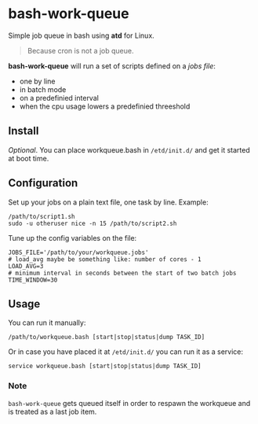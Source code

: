 bash-work-queue
===============

Simple job queue in bash using **atd** for Linux.

> Because cron is not a job queue.

**bash-work-queue** will run a set of scripts defined on a *jobs file*:

- one by line
- in batch mode
- on a predefinied interval
- when the cpu usage lowers a predefinied threeshold


## Install

*Optional*. You can place workqueue.bash in `/etd/init.d/` and get it started at boot time.

## Configuration

Set up your jobs on a plain text file, one task by line. Example:

    /path/to/script1.sh
    sudo -u otheruser nice -n 15 /path/to/script2.sh

Tune up the config variables on the file:

    JOBS_FILE='/path/to/your/workqueue.jobs'
    # load_avg maybe be something like: number of cores - 1
    LOAD_AVG=3
    # minimum interval in seconds between the start of two batch jobs
    TIME_WINDOW=30

## Usage

You can run it manually:

    /path/to/workqueue.bash [start|stop|status|dump TASK_ID]

Or in case you have placed it at `/etd/init.d/` you can run it as a service:

    service workqueue.bash [start|stop|status|dump TASK_ID]

### Note

`bash-work-queue` gets queued itself in order to respawn the workqueue and is treated as a last job item.
